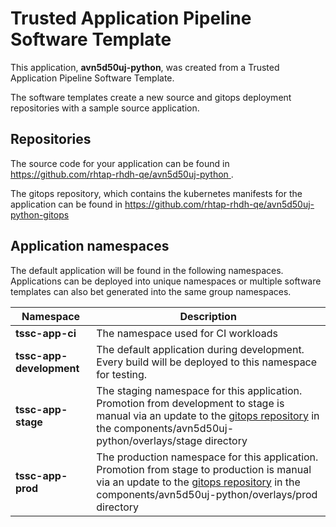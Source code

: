 # Trusted Application Pipeline Software Template

This application, **avn5d50uj-python**, was created from a Trusted Application Pipeline Software Template.

The software templates create a new source and gitops deployment repositories with a sample source application. 

## Repositories

The source code for your application can be found in [https://github.com/rhtap-rhdh-qe/avn5d50uj-python ](https://github.com/rhtap-rhdh-qe/avn5d50uj-python ).
 
The gitops repository, which contains the kubernetes manifests for the application can be found in 
[https://github.com/rhtap-rhdh-qe/avn5d50uj-python-gitops ](https://github.com/rhtap-rhdh-qe/avn5d50uj-python-gitops ) 

## Application namespaces 

The default application will be found in the following namespaces. Applications can be deployed into unique namespaces or multiple software templates can also bet generated into the same group namespaces.  

|  Namespace   |  Description   |  
| -------- | -------- |
| **tssc-app-ci** | The namespace used for CI workloads |
| **tssc-app-development** | The default application during development. Every build will be deployed to this namespace for testing. |
| **tssc-app-stage** | The staging namespace for this application. Promotion from development to stage is manual via an update to the [gitops repository](https://github.com/rhtap-rhdh-qe/avn5d50uj-python-gitops ) in the components/avn5d50uj-python/overlays/stage directory |
| **tssc-app-prod** | The production namespace for this application. Promotion from stage to production is manual via an update to the [gitops repository](https://github.com/rhtap-rhdh-qe/avn5d50uj-python-gitops ) in the components/avn5d50uj-python/overlays/prod directory |